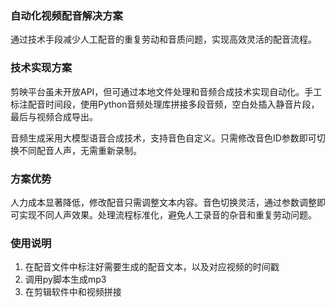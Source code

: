 ### 自动化视频配音解决方案

通过技术手段减少人工配音的重复劳动和音质问题，实现高效灵活的配音流程。



### 技术实现方案

剪映平台虽未开放API，但可通过本地文件处理和音频合成技术实现自动化。手工标注配音时间段，使用Python音频处理库拼接多段音频，空白处插入静音片段，最后与视频合成导出。

音频生成采用大模型语音合成技术，支持音色自定义。只需修改音色ID参数即可切换不同配音人声，无需重新录制。



### 方案优势

人力成本显著降低，修改配音只需调整文本内容。音色切换灵活，通过参数调整即可实现不同人声效果。处理流程标准化，避免人工录音的杂音和重复劳动问题。

### 使用说明
1. 在配音文件中标注好需要生成的配音文本，以及对应视频的时间戳
2. 调用py脚本生成mp3
3. 在剪辑软件中和视频拼接
